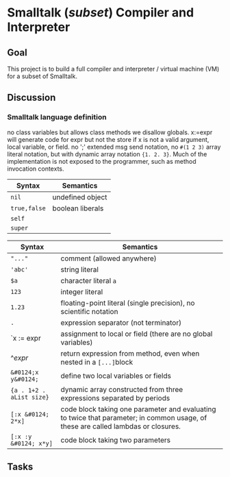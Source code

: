 # Smalltalk (*subset*) Compiler and Interpreter

## Goal

This project is to build a full compiler and interpreter / virtual machine (VM) for a subset of Smalltalk.



## Discussion

### Smalltalk language definition

no class variables but allows class methods
we disallow globals. x:=expr will generate code for expr but not the store if x is not a valid argument, local variable, or field. no ';' extended msg send notation, no `#(1 2 3)` array literal notation, but with dynamic array notation `{1. 2. 3}`. Much of the implementation is not exposed to the programmer, such as method invocation contexts.

| Syntax | Semantics |
|--------|--------|
|  `nil` | undefined object |
|`true,false`|boolean liberals|
|`self`||
|`super`||

| Syntax | Semantics |
|--------|--------|
|`"..."`|comment (allowed anywhere)|
|`'abc'`|string literal|
|`$a`|character literal `a`|
|`123`|integer literal|
|`1.23`|floating-point literal (single precision), no scientific notation|
|`.`|expression separator (not terminator)|
|`x := expr|assignment to local or field (there are no global variables)|
|^<i>expr</i>|return expression from method, even when nested in a `[...]`block|
|`&#0124;x y&#0124;`|define two local variables or fields|
|`{a . 1+2 . aList size}`|dynamic array constructed from three expressions separated by periods|
|`[:x &#0124; 2*x]`|code block taking one parameter and evaluating to twice that parameter; in common usage, of these are called lambdas or closures.|
|`[:x :y &#0124; x*y]`|code block taking two parameters|


## Tasks
